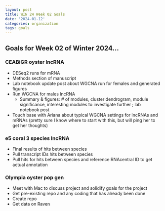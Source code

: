 ```yaml
---
layout: post
title: WIN 24 Week 02 Goals
date: '2024-01-12'
categories: organization
tags: goals
---
```


## Goals for Week 02 of Winter 2024...

### CEABiGR oyster lncRNA
* DESeq2 runs for mRNA
* Methods section of manuscript
* Lab notebook update post about WGCNA run for females and generated figures
* Run WGCNA for males lncRNA
    * Summary & figures: # of modules, cluster dendrogram, module significance, interesting modules to investigate further ; lab notebook post
* Touch base with Ariana about typical WGCNA settings for lncRNAs and mRNAs (pretty sure I know where to start with this, but will ping her to get her thoughts)

### e5 coral 3 species lncRNA
* Final results of hits between species
* Pull transcript IDs hits between species
* Pull hits for hits between species and reference RNAcentral ID to get actual annotation

### Olympia oyster pop gen
* Meet with Mac to discuss project and solidify goals for the project
* Get pre-existing repo and any coding that has already been done
* Create repo
* Get data on Raven



